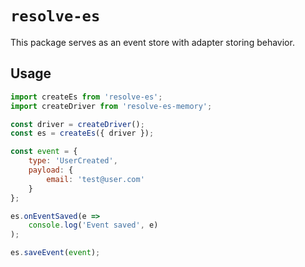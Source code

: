 # `resolve-es`

This package serves as an event store with adapter storing behavior.

## Usage

```js
import createEs from 'resolve-es';
import createDriver from 'resolve-es-memory';

const driver = createDriver();
const es = createEs({ driver });

const event = {
    type: 'UserCreated',
    payload: {
        email: 'test@user.com'
    }
};

es.onEventSaved(e =>
    console.log('Event saved', e)
);

es.saveEvent(event);
```
